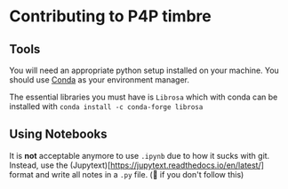 # Contributing to P4P timbre

## Tools

You will need an appropriate python setup installed on your machine. You should use [Conda](https://conda.io/projects/conda/en/latest/user-guide/getting-started.html) as your environment manager.

The essential libraries you must have is `Librosa` which with conda can be installed with `conda install -c conda-forge librosa`

## Using Notebooks

It is **not** acceptable anymore to use `.ipynb` due to how it sucks with git. Instead, use the (Jupytext)[https://jupytext.readthedocs.io/en/latest/] format and write all notes in a `.py` file. (:clown_face: if you don't follow this)
